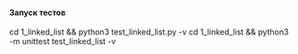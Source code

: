 #### Запуск тестов
cd 1_linked_list && python3 test_linked_list.py -v
cd 1_linked_list && python3 -m unittest test_linked_list -v
